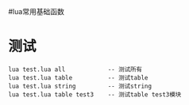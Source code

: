 #lua常用基础函数

# 测试

	lua test.lua all			-- 测试所有
	lua test.lua table			-- 测试table
	lua test.lua string			-- 测试string
	lua test.lua table test3	-- 测试table test3模块
